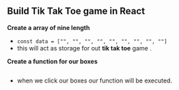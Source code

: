 ## Build Tik Tak Toe game in React

**Create a array of nine length**
- `const data = ["", "", "", "", "", "", "", "", ""]`
 - this will act as storage for out **tik tak toe** game .

**Create a function for our boxes**
```js
```
- when we click our boxes our function will be executed.


